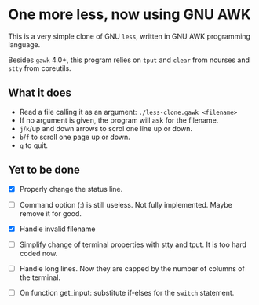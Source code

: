 # One more less, now using GNU AWK

This is a very simple clone of GNU `less`, written in GNU AWK programming language.

Besides `gawk` 4.0+, this program relies on `tput` and `clear` from ncurses and `stty` from coreutils. 

## What it does

- Read a file calling it as an argument: `./less-clone.gawk <filename>`
- If no argument is given, the program will ask for the filename.
- `j`/`k`/up and down arrows to scrol one line up or down.
- `b`/`f` to scroll one page up or down.
- `q` to quit.

## Yet to be done

- [x] Properly change the status line.
- [ ] Command option (:) is still useless. Not fully implemented. Maybe remove it for good.
- [x] Handle invalid filename
- [ ] Simplify change of terminal properties with stty and tput. It is too hard coded now.
- [ ] Handle long lines. Now they are capped by the number of columns of the terminal.
- [ ] On function get_input: substitute if-elses for the `switch` statement.


